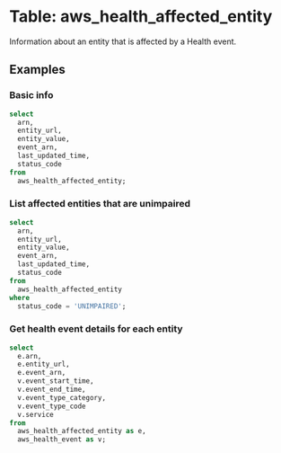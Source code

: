 # Table: aws_health_affected_entity

Information about an entity that is affected by a Health event.

## Examples

### Basic info

```sql
select
  arn,
  entity_url,
  entity_value,
  event_arn,
  last_updated_time,
  status_code
from
  aws_health_affected_entity;
```

### List affected entities that are unimpaired

```sql
select
  arn,
  entity_url,
  entity_value,
  event_arn,
  last_updated_time,
  status_code
from
  aws_health_affected_entity
where
  status_code = 'UNIMPAIRED';
```

### Get health event details for each entity

```sql
select
  e.arn,
  e.entity_url,
  e.event_arn,
  v.event_start_time,
  v.event_end_time,
  v.event_type_category,
  v.event_type_code
  v.service
from
  aws_health_affected_entity as e,
  aws_health_event as v;
```